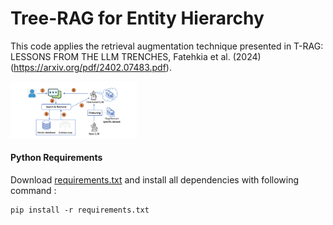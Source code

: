 # Tree-RAG for Entity Hierarchy

This code applies the retrieval augmentation technique presented in T-RAG: LESSONS FROM
THE LLM TRENCHES, Fatehkia et al. (2024) (https://arxiv.org/pdf/2402.07483.pdf).

<img src="TRAG_workflow.png" width="40%" height="40%" alt="Workflow" title="Workflow">

#### Python Requirements

Download [requirements.txt](requirements.txt) and install all dependencies with following command : 

    pip install -r requirements.txt

